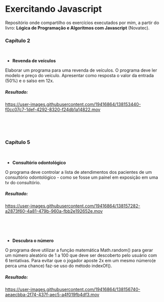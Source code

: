 # Exercitando Javascript

Repositório onde compartilho os exercícios executados por mim, a partir do livro: **Lógica de Programação e Algoritmos com Javascript** (Novatec).

<!-- ## Índice -->
<!-- [capitulo 1](#Capitulo-2) -->


### Capítulo 2
<br>

  * **Revenda de veículos**
  
  Elaborar um programa para uma revenda de veículos. O programa deve ler modelo e preço do veículo. Apresentar como resposta o valor da entrada (50%) e o salso em 12x.
  
  ##### Resultado:
https://user-images.githubusercontent.com/19416864/138153440-f0cc07c7-1def-4292-8320-f24db1a14822.mov


<br>
<br>
<br>
  
### Capítulo 5
<br>

  * **Consultório odontológico**
  
  O programa deve controlar a lista de atendimentos dos pacientes de um consultório odontológico - como se fosse um painel em exposição em uma tv do consultório.
##### Resultado:
https://user-images.githubusercontent.com/19416864/138157282-a2873f60-4a81-479b-960a-fbb2e192652e.mov

<br>
<br>
<br>

* **Descubra o número**

O programa deve utilizar a função matemática Math.random() para gerar um número aleatório de 1 a 100 que deve ser descoberto pelo usuário com 6 tentativas. Para evitar que o jogador aposte 2x em um mesmo número(e perca uma chance) faz-se uso do método indexOf().
##### Resultado:
https://user-images.githubusercontent.com/19416864/138156740-aeaecbba-2f74-437f-aec5-a4f019fb4df3.mov




